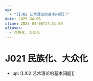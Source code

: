 ```yaml
---
up:
  - "[[J02 艺术理论的基本问题]]"
date: 2025-04-06
ctime: 2025-04-06T17:51:59
aliases:
  - 民族化、大众化
---
```


# J021 民族化、大众化

- up: [[J02 艺术理论的基本问题]]
